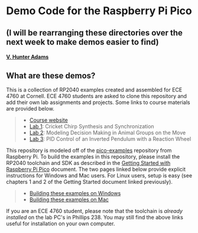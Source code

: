 # Demo Code for the Raspberry Pi Pico
## (I will be rearranging these directories over the next week to make demos easier to find)
#### [V. Hunter Adams](https://vanhunteradams.com)

## What are these demos?

This is a collection of RP2040 examples created and assembled for ECE 4760 at Cornell. ECE 4760 students are asked to clone this repository and add their own lab assignments and projects. Some links to course materials are provided below.

> - [Course website](https://ece4760.github.io)
> - [Lab 1](https://vanhunteradams.com/Pico/Cricket/Crickets.html): Cricket Chirp Synthesis and Synchronization
> - [Lab 2](https://vanhunteradams.com/Pico/Animal_Movement/Animal_Movement.html): Modeling Decision Making in Animal Groups on the Move
> - [Lab 3](https://vanhunteradams.com/Pico/ReactionWheel/ReactionWheel.html): PID Control of an Inverted Pendulum with a Reaction Wheel

This repository is modeled off of the [pico-examples](https://github.com/raspberrypi/pico-examples) repository from Raspberry Pi. To build the examples in this repository, please install the RP2040 toolchain and SDK as described in the [Getting Started with Raspberry Pi Pico](https://datasheets.raspberrypi.com/pico/getting-started-with-pico.pdf) document. The two pages linked below provide explicit instructions for Windows and Mac users. For Linux users, setup is easy (see chapters 1 and 2 of the Getting Started document linked previously). 

> - [Building these examples on Windows](https://vanhunteradams.com/Pico/Setup/PicoSetup.html)
> - [Building these examples on Mac](https://vanhunteradams.com/Pico/Setup/PicoSetupMac.html)

If you are an ECE 4760 student, please note that the toolchain is *already installed* on the lab PC's in Phillips 238. You may still find the above links useful for installation on your own computer.
